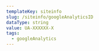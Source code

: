 ```yaml
---
templateKey: siteinfo
slug: /siteinfo/googleAnalyticsID
dataType: string
value: UA-XXXXXX-X
tags:
  - googleAnalytics
---
```


